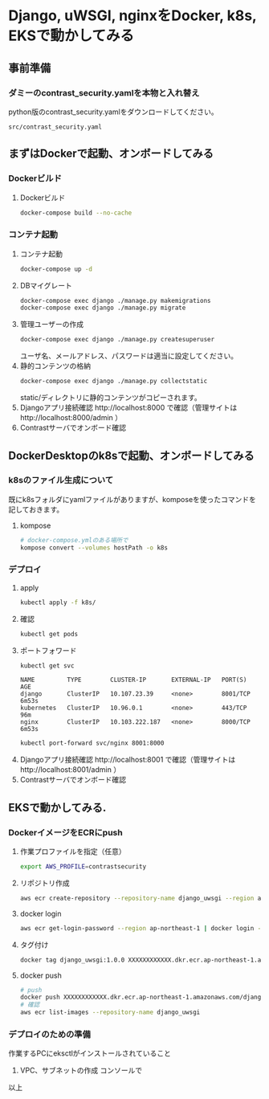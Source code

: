 # Django, uWSGI, nginxをDocker, k8s, EKSで動かしてみる

## 事前準備
### ダミーのcontrast_security.yamlを本物と入れ替え
python版のcontrast_security.yamlをダウンロードしてください。
```
src/contrast_security.yaml
```

## まずはDockerで起動、オンボードしてみる
### Dockerビルド
1. Dockerビルド
    ```bash
    docker-compose build --no-cache
    ```

### コンテナ起動
1. コンテナ起動
    ```bash
    docker-compose up -d
    ```
2. DBマイグレート
    ```bash
    docker-compose exec django ./manage.py makemigrations
    docker-compose exec django ./manage.py migrate
    ```
4. 管理ユーザーの作成
    ```bash
    docker-compose exec django ./manage.py createsuperuser
    ```
    ユーザ名、メールアドレス、パスワードは適当に設定してください。
5. 静的コンテンツの格納
    ```bash
    docker-compose exec django ./manage.py collectstatic
    ```
    static/ディレクトリに静的コンテンツがコピーされます。
6. Djangoアプリ接続確認
  http://localhost:8000 で確認（管理サイトは http://localhost:8000/admin ）
7. Contrastサーバでオンボード確認

## DockerDesktopのk8sで起動、オンボードしてみる
### k8sのファイル生成について
既にk8sフォルダにyamlファイルがありますが、komposeを使ったコマンドを記しておきます。
1. kompose
    ```bash
    # docker-compose.ymlのある場所で
    kompose convert --volumes hostPath -o k8s
    ```
### デプロイ
1. apply
    ```bash
    kubectl apply -f k8s/
    ```
2. 確認
    ```bash
    kubectl get pods
    ```
3. ポートフォワード
    ```bash
    kubectl get svc
    ```
    ```
    NAME         TYPE        CLUSTER-IP       EXTERNAL-IP   PORT(S)    AGE
    django       ClusterIP   10.107.23.39     <none>        8001/TCP   6m53s
    kubernetes   ClusterIP   10.96.0.1        <none>        443/TCP    96m
    nginx        ClusterIP   10.103.222.187   <none>        8000/TCP   6m53s
    ```
    ```bash
    kubectl port-forward svc/nginx 8001:8000
    ```
4. Djangoアプリ接続確認
  http://localhost:8001 で確認（管理サイトは http://localhost:8001/admin ）
5. Contrastサーバでオンボード確認

## EKSで動かしてみる.
### DockerイメージをECRにpush
1. 作業プロファイルを指定（任意）
    ```bash
    export AWS_PROFILE=contrastsecurity
    ```
1. リポジトリ作成
    ```bash
    aws ecr create-repository --repository-name django_uwsgi --region ap-northeast-1
    ```
2. docker login  
    ```bash
    aws ecr get-login-password --region ap-northeast-1 | docker login --username AWS --password-stdin XXXXXXXXXXXX.dkr.ecr.ap-northeast-1.amazonaws.com
    ```
3. タグ付け
    ```bash
    docker tag django_uwsgi:1.0.0 XXXXXXXXXXXX.dkr.ecr.ap-northeast-1.amazonaws.com/django_uwsgi:1.0.0
    ```
4. docker push
    ```bash
    # push
    docker push XXXXXXXXXXXX.dkr.ecr.ap-northeast-1.amazonaws.com/django_uwsgi:1.0.0
    # 確認
    aws ecr list-images --repository-name django_uwsgi
    ```

### デプロイのための準備
作業するPCにeksctlがインストールされていること
1. VPC、サブネットの作成
    コンソールで

以上
